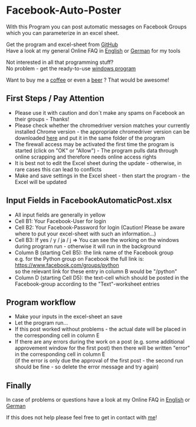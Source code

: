 # Facebook-Auto-Poster
With this Program you can post automatic messages on Facebook Groups which you can parameterize in an excel sheet.   
  
Get the program and excel-sheet from
<a href="https://github.com/Rapid1898-code/Facebook-Auto-Poster">GitHub </a>
<br>Have a look at my general Online FAQ in
<a href="https://www.rapidtech1898.com/htmlFinanztools/en/faqFinanceToolsEN.html">English</a> or
<a href="https://www.rapidtech1898.com/htmlFinanztools/faqFinanceTools.html">German</a>
for my tools

Not interested in all that programming stuff?  
No problem - get the ready-to-use 
<a href="https://www.rapidtech1898.com/aaadownload/FacebookAutomaticPost.exe">windows program</a>

Want to buy me a 
<a href="https://www.rapidtech1898.com/htmlContent/en/coffeeAndBeer.html">coffee</a>
or even a
<a href="https://www.rapidtech1898.com/htmlContent/en/coffeeAndBeer.html">beer</a>
? That would be awesome! 

## First Steps / Pay Attention
* Please use it with caution and don´t make any spams on Facebook an their groups - Thanks!  
* Please check whether the chromedriver version matches your currently installed Chrome version - the appropriate chromedriver version can be downloaded 
<a href="https://chromedriver.chromium.org/downloads">here</a>
and put it in the same folder of the program
* The firewall access may be activated the first time the program is started (click on "OK" or "Allow") - The program pulls data through online scrapping and
therefore needs online access rights
* It is best not to edit the Excel sheet during the update - otherwise, in rare cases this can lead to conflicts
* Make and save settings in the Excel sheet - then start the program - the Excel will be updated


## Input Fields in FacebookAutomaticPost.xlsx
* All input fields are generally in yellow  
* Cell B1: Your Facebook-User for login
* Cell B2: Your Facebook-Password for login (Caution! Please be aware where to put your excel-sheet with such an information...)
* Cell B3: If yes / y / ja / j => You can see the working on the windows during program run - otherwise it will run in the background
* Column B (starting Cell B5): the link name of the Facebook group  
e.g. for the Python group on Facebook the full link is: https://www.facebook.com/groups/python  
so the relevant link for these entry in column B would be "/python"
* Column D (starting Cell D5): the text-cell which should be posted in the Facebook-group according to the "Text"-worksheet entries


## Program workflow
* Make your inputs in the excel-sheet an save
* Let the program run...  
* If this post worked without problems - the actual date will be placed in the corresponding cell in column E  
* If there are any errors during the work on a post (e.g. some additional approvement window for the 
first post) then there will be written "error" in the corresponding cell in column E  
(if the error is only due the approval of the first post - the second run should be fine - so delete the error message and try again)

## Finally
In case of problems or questions have a look at my Online FAQ in
<a href="https://www.rapidtech1898.com/htmlFinanztools/en/faqFinanceToolsEN.html" >English</a> or
<a href="https://www.rapidtech1898.com/htmlFinanztools/faqFinanceTools.html">German</a>

If this does not help please feel free to get in contact with
<a href="mailto:rapid1898@gmail.com"><span>me</span></a>!

